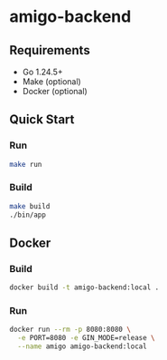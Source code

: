 # amigo-backend

## Requirements
- Go 1.24.5+
- Make (optional)
- Docker (optional)

## Quick Start

### Run
```bash
make run
```

### Build
```bash
make build
./bin/app
```

## Docker

### Build

```bash
docker build -t amigo-backend:local .
```

### Run

```bash
docker run --rm -p 8080:8080 \
  -e PORT=8080 -e GIN_MODE=release \
  --name amigo amigo-backend:local
```

